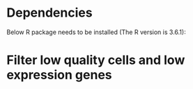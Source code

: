 # Dependencies
Below R package needs to be installed (The R version is 3.6.1):


# Filter low quality cells and low expression genes
